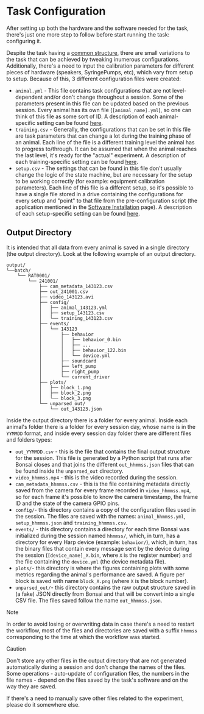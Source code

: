 # Task Configuration

After setting up both the hardware and the software needed for the task, there's just one more step to follow before start running the task: configuring it.

Despite the task having a [common structure](../articles/introduction.md), there are small variations to the task that can be achieved by tweaking inumerous configurations. Additionally, there's a need to input the calibration parameters for different pieces of hardware (speakers, SyringePumps, etc), which vary from setup to setup. Because of this, 3 different configuration files were created:
- `animal.yml` - This file contains task configurations that are not level-dependent and/or don't change throughout a session. Some of the parameters present in this file can be updated based on the previous session. Every animal has its own file (`[animal_name].yml`), so one can think of this file as some sort of ID. A description of each animal-specific setting can be found [here](../api/Animal.Animal.yml).
- `training.csv` - Generally, the configurations that can be set in this file are task parameters that can change a lot during the training phase of an animal. Each line of the file is a different training level the animal has to progress to/through. It can be assumed that when the animal reaches the last level, it's ready for the "actual" experiment. A description of each training-specific setting can be found [here](../api/Training.Level.yml).
- `setup.csv` - The settings that can be found in this file don't usually change the logic of the state machine, but are necessary for the setup to be working correctly (for example: equipment calibration parameters). Each line of this file is a different setup, so it's possible to have a single file stored in a drive containing the configurations for every setup and "point" to that file from the pre-configuration script (the application mentioned in the [Software Installation](software.md) page). A description of each setup-specific setting can be found [here](../api/SetupList.Setup.yml).

## Output Directory

It is intended that all data from every animal is saved in a single directory (the output directory). Look at the following example of an output directory.

```
output/
└──batch/
    └── RAT0001/
        └── 241001/
            ├── cam_metadata_143123.csv
            ├── out_241001.csv
            ├── video_143123.avi
            ├── config/
            │   ├── animal_143123.yml
            │   ├── setup_143123.csv
            │   └── training_143123.csv
            ├── events/
            │   └── 143123
            │       ├── behavior
            │       │   ├── behavior_0.bin
            │       │   ├── ...
            │       │   ├── behavior_122.bin
            │       │   └── device.yml
            │       ├── soundcard
            │       ├── left_pump
            │       ├── right_pump
            │       └── current_driver
            ├── plots/
            │   ├── block_1.png
            │   ├── block_2.png
            │   └── block_3.png
            └── unparsed_out/
                └── out_143123.json
```

Inside the output directory there is a folder for every animal. Inside each animal's folder there is a folder for every session day, whose name is in the `YYMMDD` format, and inside every session day folder there are different files and folders types:
- `out_YYMMDD.csv` - this is the file that contains the final output structure for the session. This file is generated by a Python script that runs after Bonsai closes and that joins the different `out_hhmmss.json` files that can be found inside the `unparsed_out` directory.
- `video_hhmmss.mp4` - this is the video recorded during the session.
- `cam_metadata_hhmmss.csv` - this is the file containing metadata directly saved from the camera for every frame recorded in `video_hhmmss.mp4`, so for each frame it's possible to know the camera timestamp, the frame ID and the state of the camera GPIO pins.
- `config/`- this directory contains a copy of the configuration files used in the session. The files are saved with the names: `animal_hhmmss.yml`, `setup_hhmmss.json` and `training_hhmmss.csv`.
- `events/` - this directory contains a directory for each time Bonsai was initialized during the session named `hhmmss/`, which, in turn, has a directory for every Harp device (example: `behavior/`), which, in turn, has the binary files that contain every message sent by the device during the session (`[device_name]_X.bin`, where `X` is the register number) and the file containing the `device.yml` (the device metadata file).
- `plots/`- this directory is where the figures containing plots with some metrics regarding the animal's performance are saved. A figure per block is saved with name `block_X.png` (where `X` is the block number).
- `unparsed_out/`- this directory contains the raw output structure saved in (a fake) JSON directly from Bonsai and that will be convert into a single CSV file. The files saved follow the name `out_hhmmss.json`.

> [!NOTE]
> In order to avoid losing or overwriting data in case there's a need to restart the workflow, most of the files and directories are saved with a suffix `hhmmss` corresponding to the time at which the workflow was started.

> [!CAUTION]
> Don't store any other files in the output directory that are not generated automatically during a session and don't change the names of the files. Some operations - auto-update of configuration files, the numbers in the file names - depend on the files saved by the task's software and on the way they are saved.
>
> If there's a need to manually save other files related to the experiment, please do it somewhere else.